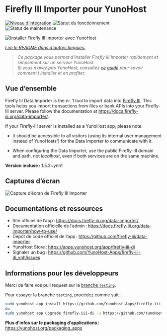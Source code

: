<!--
Nota bene : ce README est automatiquement généré par <https://github.com/YunoHost/apps/tree/master/tools/readme_generator>
Il NE doit PAS être modifié à la main.
-->

# Firefly III Importer pour YunoHost

[![Niveau d’intégration](https://dash.yunohost.org/integration/firefly-iii-di.svg)](https://ci-apps.yunohost.org/ci/apps/firefly-iii-di/) ![Statut du fonctionnement](https://ci-apps.yunohost.org/ci/badges/firefly-iii-di.status.svg) ![Statut de maintenance](https://ci-apps.yunohost.org/ci/badges/firefly-iii-di.maintain.svg)

[![Installer Firefly III Importer avec YunoHost](https://install-app.yunohost.org/install-with-yunohost.svg)](https://install-app.yunohost.org/?app=firefly-iii-di)

*[Lire le README dans d'autres langues.](./ALL_README.md)*

> *Ce package vous permet d’installer Firefly III Importer rapidement et simplement sur un serveur YunoHost.*  
> *Si vous n’avez pas YunoHost, consultez [ce guide](https://yunohost.org/install) pour savoir comment l’installer et en profiter.*

## Vue d’ensemble

Firefly III Data Importer is the nr. 1 tool to import data into [Firefly III](https://www.firefly-iii.org/). This tools helps you import transactions from files or bank APIs into your
Firefly-III server. Please follow the documentation at https://docs.firefly-iii.org/data-importer/.

If your Firefly-III server is installed as a YunoHost app, please note:

- It should be accessible to all visitors (using its internal user management instead of YunoHosts') for the Data Importer to communicate with it.

- When configuring the Data Importer, use the public Firefly-III domain and path, not *localhost*, even if both services are on the same machine.


**Version incluse :** 1.5.3~ynh1

## Captures d’écran

![Capture d’écran de Firefly III Importer](./doc/screenshots/firefly-iii-di-start-screen.png)

## Documentations et ressources

- Site officiel de l’app : <https://docs.firefly-iii.org/data-importer/>
- Documentation officielle de l’admin : <https://docs.firefly-iii.org/data-importer/how-to-use/>
- Dépôt de code officiel de l’app : <https://github.com/firefly-iii/data-importer>
- YunoHost Store : <https://apps.yunohost.org/app/firefly-iii-di>
- Signaler un bug : <https://github.com/YunoHost-Apps/firefly-iii-di_ynh/issues>

## Informations pour les développeurs

Merci de faire vos pull request sur la [branche `testing`](https://github.com/YunoHost-Apps/firefly-iii-di_ynh/tree/testing).

Pour essayer la branche `testing`, procédez comme suit :

```bash
sudo yunohost app install https://github.com/YunoHost-Apps/firefly-iii-di_ynh/tree/testing --debug
ou
sudo yunohost app upgrade firefly-iii-di -u https://github.com/YunoHost-Apps/firefly-iii-di_ynh/tree/testing --debug
```

**Plus d’infos sur le packaging d’applications :** <https://yunohost.org/packaging_apps>
